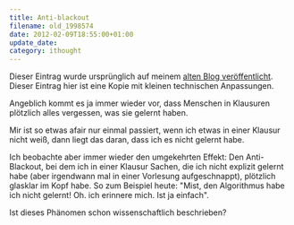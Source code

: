 ```yaml
---
title: Anti-blackout
filename: old_1998574
date: 2012-02-09T18:55:00+01:00
update_date:
category: ithought
---
```

Dieser Eintrag wurde ursprünglich auf meinem [alten Blog veröffentlicht](https://stu.blogger.de/stories/1998574/). Dieser Eintrag hier ist eine Kopie mit kleinen technischen Anpassungen.

Angeblich kommt es ja immer wieder vor, dass Menschen in Klausuren plötzlich alles vergessen, was sie gelernt haben.

Mir ist so etwas afair nur einmal passiert, wenn ich etwas in einer Klausur nicht weiß, dann liegt das daran, dass ich es nicht gelernt habe.

Ich beobachte aber immer wieder den umgekehrten Effekt: Den Anti-Blackout, bei dem ich in einer Klausur Sachen, die ich nicht explizit gelernt habe (aber irgendwann mal in einer Vorlesung aufgeschnappt), plötzlich glasklar im Kopf habe.
So zum Beispiel heute: "Mist, den Algorithmus habe ich nicht gelernt! Oh. ich erinnere mich. Ist ja einfach".

Ist dieses Phänomen schon wissenschaftlich beschrieben?
